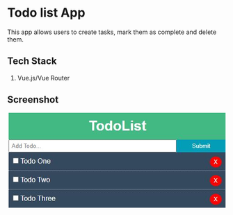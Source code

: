 # Todo list App

This app allows users to create tasks, mark them as complete and delete them.

## Tech Stack

1. Vue.js/Vue Router

## Screenshot

<p align="center">
  <img src="screenshots/app.jpg" alt="Index Page">
</p>

